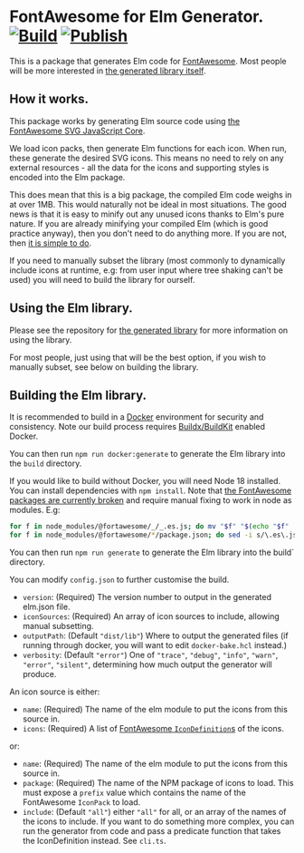 # FontAwesome for Elm Generator. [![Build](https://github.com/Lattyware/elm-fontawesome-generator/actions/workflows/build.yml/badge.svg)](https://github.com/Lattyware/elm-fontawesome-generator/actions/workflows/build.yml) [![Publish](https://github.com/Lattyware/elm-fontawesome/actions/workflows/publish.yml/badge.svg)](https://github.com/Lattyware/elm-fontawesome/actions/workflows/publish.yml)

This is a package that generates Elm code for [FontAwesome][fa].
Most people will be more interested in
[the generated library itself][elm-fontawesome].

[elm-fontawesome]: https://github.com/Lattyware/elm-fontawesome
[fa]: https://fontawesome.com/

## How it works.

This package works by generating Elm source code using [the FontAwesome SVG
JavaScript Core][fa-core].

We load icon packs, then generate Elm functions for each icon. When run, these
generate the desired SVG icons. This means no need to rely on any external
resources - all the data for the icons and supporting styles is encoded into
the Elm package.

This does mean that this is a big package, the compiled Elm code weighs in at
over 1MB. This would naturally not be ideal in most situations. The good news
is that it is easy to minify out any unused icons thanks to Elm's pure nature.
If you are already minifying your compiled Elm (which is good practice
anyway), then you don't need to do anything more. If you are not, then [it is
simple to do][minification].

If you need to manually subset the library (most commonly to dynamically
include icons at runtime, e.g: from user input where tree shaking can't be
used) you will need to build the library for ourself.

[fa-core]: https://fontawesome.com/docs/web/dig-deeper/svg-core
[minification]: https://guide.elm-lang.org/optimization/asset_size.html

## Using the Elm library.

Please see the repository for [the generated library][elm-fontawesome] for
more information on using the library.

For most people, just using that will be the best option, if you wish to
manually subset, see below on building the library.

[elm-fontawesome]: https://github.com/Lattyware/elm-fontawesome

## Building the Elm library.

It is recommended to build in a [Docker][get-docker] environment for security
and consistency.
Note our build process requires [Buildx/BuildKit][buildx] enabled Docker.

You can then run `npm run docker:generate` to generate the Elm library into
the `build` directory.

If you would like to build without Docker, you will need Node 18 installed.
You can install dependencies with `npm install`. Note that [the FontAwesome
packages are currently broken][font-awesome-bug] and require manual fixing to
work in node as modules. E.g:

```sh
for f in node_modules/@fortawesome/_/_.es.js; do mv "$f" "$(echo "$f" | sed s/\.es\.js/\.mjs/)"; done
for f in node_modules/@fortawesome/*/package.json; do sed -i s/\.es\.js/\.mjs/ "$f"; done
```

You can then run `npm run generate` to generate the Elm library into the
build` directory.

You can modify `config.json` to further customise the build.

- `version`: (Required) The version number to output in the generated elm.json
  file.
- `iconSources`: (Required) An array of icon sources to include, allowing manual
  subsetting.
- `outputPath`: (Default `"dist/lib"`) Where to output the generated files (if
  running through docker, you will want to edit `docker-bake.hcl` instead.)
- `verbosity`: (Default `"error"`) One of `"trace"`, `"debug"`, `"info"`,
  `"warn"`, `"error"`, `"silent"`, determining how much output the generator
  will produce.

An icon source is either:

- `name`: (Required) The name of the elm module to put the icons from this
  source in.
- `icons`: (Required) A list of [FontAwesome `IconDefinition`s][icondefinition]
  of the icons.

or:

- `name`: (Required) The name of the elm module to put the icons from this
  source in.
- `package`: (Required) The name of the NPM package of icons to load. This must
  expose a `prefix` value which contains the name of the FontAwesome `IconPack`
  to load.
- `include`: (Default `"all"`) either `"all"` for all, or an array of the names
  of the icons to include. If you want to do something more complex, you can
  run the generator from code and pass a predicate function that takes the
  IconDefinition instead. See `cli.ts`.

[get-docker]: https://docs.docker.com/get-docker/
[buildx]: https://docs.docker.com/buildx/working-with-buildx/
[font-awesome-bug]: https://github.com/FortAwesome/Font-Awesome/pull/19041
[icondefinition]: https://github.com/FortAwesome/Font-Awesome/blob/6.x/js-packages/%40fortawesome/fontawesome-common-types/index.d.ts#L10=
